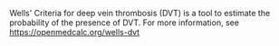 Wells' Criteria for deep vein thrombosis (DVT) is a tool to estimate the probability of the presence of DVT. For more information, see https://openmedcalc.org/wells-dvt